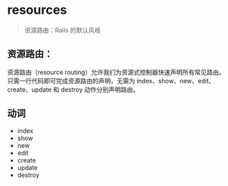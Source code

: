 # resources
> 资源路由：Rails 的默认风格

## 资源路由：
资源路由（resource routing）允许我们为资源式控制器快速声明所有常见路由。
只需一行代码即可完成资源路由的声明，无需为 index、show、new、edit、create、update 和 destroy 动作分别声明路由。

## 动词
- index
- show
- new
- edit
- create
- update
- destroy